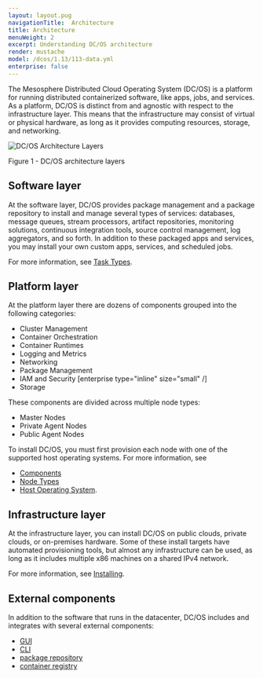 ```yaml
---
layout: layout.pug
navigationTitle:  Architecture
title: Architecture
menuWeight: 2
excerpt: Understanding DC/OS architecture
render: mustache
model: /dcos/1.13/113-data.yml
enterprise: false
---
```


The Mesosphere Distributed Cloud Operating System (DC/OS) is a platform for running distributed containerized software, like apps, jobs, and services. As a platform, DC/OS is distinct from and agnostic with respect to the infrastructure layer. This means that the infrastructure may consist of virtual or physical hardware, as long as it provides computing resources, storage, and networking.

![DC/OS Architecture Layers](/1.13/img/architecture-layers-redesigned.png)

Figure 1 - DC/OS architecture layers

## Software layer

At the software layer, DC/OS provides package management and a package repository to install and manage several types of services: databases, message queues, stream processors, artifact repositories, monitoring solutions, continuous integration tools, source control management, log aggregators, and so forth. In addition to these packaged apps and services, you may install your own custom apps, services, and scheduled jobs.

For more information, see [Task Types](/1.13/overview/architecture/task-types/).

## Platform layer

At the platform layer there are dozens of components grouped into the following categories:

- Cluster Management
- Container Orchestration
- Container Runtimes
- Logging and Metrics
- Networking
- Package Management
- IAM and Security [enterprise type="inline" size="small" /]
- Storage

These components are divided across multiple node types:

- Master Nodes
- Private Agent Nodes
- Public Agent Nodes

To install DC/OS, you must first provision each node with one of the supported host operating systems. For more information, see
- [Components](/1.13/overview/architecture/components/)
- [Node Types](/1.13/overview/architecture/node-types/)
- [Host Operating System](/1.13/overview/concepts/#host-operating-system).

## Infrastructure layer

At the infrastructure layer, you can install DC/OS on public clouds, private clouds, or on-premises hardware. Some of these install targets have automated provisioning tools, but almost any infrastructure can be used, as long as it includes multiple x86 machines on a shared IPv4 network.

For more information, see [Installing](/1.13/installing/).

## External components

In addition to the software that runs in the datacenter, DC/OS includes and integrates with several external components:

- [GUI](/1.13/gui/)
- [CLI](/1.13/cli/)
- [package repository](/1.13/administering-clusters/repo/)
- [container registry](/1.13/overview/concepts/#container-registry)
